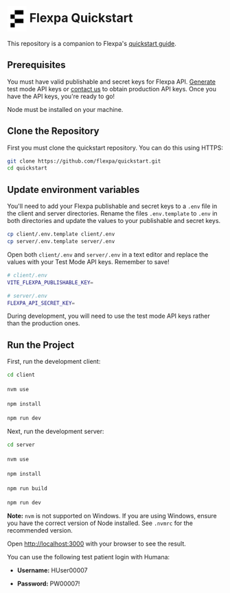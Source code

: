 # <img src="./flexpa_logo.png" height="60px" align="center" alt="Flexpa logo"> Flexpa Quickstart

This repository is a companion to Flexpa's [quickstart guide](https://www.flexpa.com/docs/guides/quickstart).

## Prerequisites

You must have valid publishable and secret keys for Flexpa API. [Generate](https://www.flexpa.com/docs/sdk/api#keys) test mode API keys or [contact us](https://automatemedical.typeform.com/to/mtwkkY2r?typeform-source=quickstart) to obtain production API keys. Once you have the API keys, you're ready to go!

Node must be installed on your machine.

## Clone the Repository

First you must clone the quickstart repository. You can do this using HTTPS:

```bash
git clone https://github.com/flexpa/quickstart.git
cd quickstart
```

## Update environment variables

You'll need to add your Flexpa publishable and secret keys to a `.env` file in the client and server directories.
Rename the files `.env.template` to `.env` in both directories and update the values to your publishable and secret keys.

```bash
cp client/.env.template client/.env
cp server/.env.template server/.env
```

Open both `client/.env` and `server/.env` in a text editor and replace the values with your Test Mode API keys. Remember to save!

```bash
# client/.env
VITE_FLEXPA_PUBLISHABLE_KEY=
```

```bash
# server/.env
FLEXPA_API_SECRET_KEY=
```

During development, you will need to use the test mode API keys rather than the production ones.

## Run the Project

First, run the development client:

```bash
cd client

nvm use

npm install

npm run dev
```

Next, run the development server:

```bash
cd server

nvm use

npm install

npm run build

npm run dev
```

**Note:** `nvm` is not supported on Windows. If you are using Windows, ensure you have the correct version of Node installed. See `.nvmrc` for the recommended version.

Open [http://localhost:3000](http://localhost:3000) with your browser to see the result.

You can use the following test patient login with Humana:

- **Username:** HUser00007

- **Password:** PW00007!

